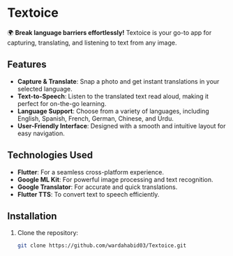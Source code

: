 # Textoice

🌍 **Break language barriers effortlessly!** Textoice is your go-to app for capturing, translating, and listening to text from any image. 

## Features

- **Capture & Translate**: Snap a photo and get instant translations in your selected language.
- **Text-to-Speech**: Listen to the translated text read aloud, making it perfect for on-the-go learning.
- **Language Support**: Choose from a variety of languages, including English, Spanish, French, German, Chinese, and Urdu.
- **User-Friendly Interface**: Designed with a smooth and intuitive layout for easy navigation.

## Technologies Used

- **Flutter**: For a seamless cross-platform experience.
- **Google ML Kit**: For powerful image processing and text recognition.
- **Google Translator**: For accurate and quick translations.
- **Flutter TTS**: To convert text to speech efficiently.

## Installation

1. Clone the repository:
   ```bash
   git clone https://github.com/wardahabid03/Textoice.git
